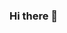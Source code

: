 ### Hi there 👋
<!--
- 🔭 I’m currently studying at college
- 🌱 I’m currently learning web development 
- 📫 reach me: ragulsurya369@gmail.com
-->
